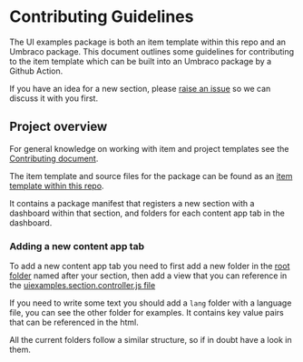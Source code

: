 # Contributing Guidelines

The UI examples package is both an item template within this repo and an Umbraco package. This document outlines some guidelines for contributing to the item template which can be built into an Umbraco package by a Github Action.

If you have an idea for a new section, please [raise an issue](./issues) so we can discuss it with you first.

## Project overview

For general knowledge on working with item and project templates see the [Contributing document](CONTRIBUTING.md).

The item template and source files for the package can be found as an [item template within this repo](https://github.com/umbraco/Package.Templates/tree/master/ItemTemplates/UIExamples/App_Plugins/uiexamples).

It contains a package manifest that registers a new section with a dashboard within that section, and folders for each content app tab in the dashboard.

### Adding a new content app tab

To add a new content app tab you need to first add a new folder in the [root folder](https://github.com/umbraco/Package.Templates/tree/master/ItemTemplates/UIExamples/App_Plugins/uiexamples) named after your section, then add a view that you can reference in the [uiexamples.section.controller.js file](https://github.com/umbraco/Package.Templates/blob/master/ItemTemplates/UIExamples/App_Plugins/uiexamples/uiexamples.section.controller.js)

If you need to write some text you should add a `lang` folder with a language file, you can see the other folder for examples. It contains key value pairs that can be referenced in the html.

All the current folders follow a similar structure, so if in doubt have a look in them.